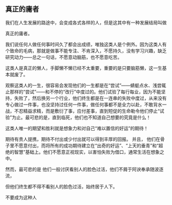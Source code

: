 ## 真正的庸者
我们在人生发展的路途中，会变成各式各样的人，但是这其中有一种发展结局叫做

真正的庸者。

我们说任何人做任何事时间久了都会出成绩，唯独这类人是个例外。因为这类人有个致命的毛病，那就是做事不能专注、不肯深入，不愿持久，没有学习兴趣，缺乏研究动力——总之一句话，不愿意动脑筋，也不愿意吃苦。

这类人是真正的懒人，手脚懒不懒已经不太重要，重要的是只要脑筋懒，这一生基本就废了。

观察这类人的一生，很容易会发现他们的一生都是在“尝试”——蜻蜓点水、浅尝辄止那样的“尝试”——和不停的“改行”中度过的。他们试验了每行每业，因为不能坚持，失败了，然后换另一个行业，他们终生都是在一连串的失败中度过，从来没有专心做过一件事，也没坚持过任何一件事，做任何事都不是全力以赴，不敢背水一战，不忍精益求精，而是敷衍了事，应付差事，直到短促的生命勒令他们停止“试验”为止。最可悲的是，直到临死，他们也不知道自己想要的究竟是什么！

这类人唯一的期望和胜利就是想象力和对自己“难以置信的好运”的期待！

期待有贵人提携，期待不付出或少付出就可以得到丰厚的回报。
并且，
他们在骨子里不愿意付出，而将所有的成功期待建立在“出奇的好运”、“上天的垂青”和“超绝的智慧”基础上。他们不愿意正视现实，以害怕失败为借口，通常生活在想象之中。

然而，最可悲的是
他们一般讨厌看别人的脸色过活，他们不屑于阿谀奉承随波逐流，

但他们终生都不得不看别人的脸色过活，始终居于人下。

不要成为这种人
